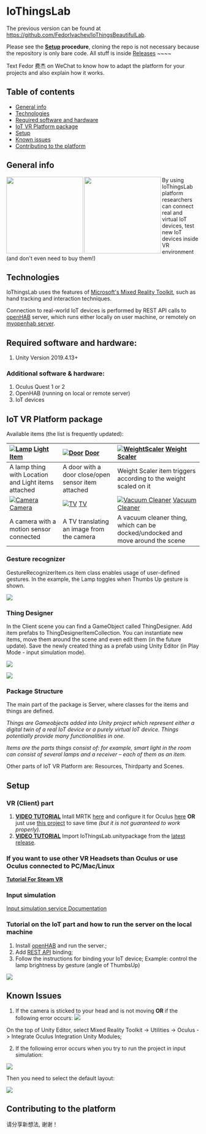 # IoThingsLab
The previous version can be found at https://github.com/FedorIvachev/IoThingsBeautifulLab.

Please see the **[Setup](#setup) procedure**, cloning the repo is not necessary because the repository is only bare code. All stuff is inside [Releases](https://github.com/VRSimulator/IoThingsLab/releases) ~~~~

Text Fedor 费杰 on WeChat to know how to adapt the platform for your projects and also explain how it works.

## Table of contents
* [General info](#general-info)
* [Technologies](#technologies)
* [Required software and hardware](#required-software-and-hardware)
* [IoT VR Platform package](#iot-vr-platform-package)
* [Setup](#setup)
* [Known issues](#known-issues)
* [Contributing to the platform](#contributing-to-the-platform)

## General info

<img align="left" width="200" src="https://github.com/FedorIvachev/IoThingsLab-ReadmeFiles/blob/master/Readme/Files/20201030_173803.jpg">
<img align="left" width="200" src="https://github.com/FedorIvachev/IoThingsLab-ReadmeFiles/blob/master/Readme/Files/20201030_175023.jpg">

By using IoThingsLab platform researchers can connect real and virtual IoT devices, test new IoT devices inside VR environment (and don't even need to buy them!)

	
## Technologies
IoThingsLab uses the features of [Microsoft's Mixed Reality Toolkit](https://github.com/microsoft/MixedRealityToolkit-Unity#feature-areas), such as hand tracking and interaction techniques. 

Connection to real-world IoT devices is performed by REST API calls to [openHAB](https://www.openhab.org/download/) server, which runs either locally on user machine, or remotely on [myopenhab server](http://myopenhab.org/).
## Required software and hardware:
1. Unity Version 2019.4.13+
### Additional software & hardware:
1. Oculus Quest 1 or 2
2. OpenHAB (running on local or remote server)
3. IoT devices

## IoT VR Platform package
Available items (the list is frequently updated):

| [![Lamp](https://github.com/FedorIvachev/IoThingsLab-ReadmeFiles/blob/master/Readme/Files/Lamp.png)]() [Light Item](Documentation/Things/Lamp.md) | [![Door](https://github.com/FedorIvachev/IoThingsLab-ReadmeFiles/blob/master/Readme/Files/Door.png)]() [Door](Documentation/Things/Door.md) | [![WeightScaler](https://github.com/FedorIvachev/IoThingsLab-ReadmeFiles/blob/master/Readme/Files/WeightScaler.png)]() [Weight Scaler](Documentation/Things/WeightScaler.md) | 
|:--- | :--- | :--- |
| A lamp thing with Location and Light items attached | A door with a door close/open sensor item attached | Weight Scaler item triggers according to the weight scaled on it |
| [![Camera](https://github.com/FedorIvachev/IoThingsLab-ReadmeFiles/blob/master/Readme/Files/Camera.png)]() [Camera](Documentation/Things/Camera.md) | [![TV](https://github.com/FedorIvachev/IoThingsLab-ReadmeFiles/blob/master/Readme/Files/TV.png)]() [TV](Documentation/Things/TV.md) | [![Vacuum Cleaner](https://github.com/FedorIvachev/IoThingsLab-ReadmeFiles/blob/master/Readme/Files/VacuumCleaner.png)]() [Vacuum Cleaner](Documentation/Things/VacuumCleaner.md) |
| A camera with a motion sensor connected | A TV translating an image from the camera | A vacuum cleaner thing, which can be docked/undocked and move around the scene |

### Gesture recognizer

GestureRecognizerItem.cs item class enables usage of user-defined gestures. In the example, the Lamp toggles when Thumbs Up gesture is shown.

![](https://github.com/FedorIvachev/IoThingsLab-ReadmeFiles/blob/master/Readme/Files/ThumbsUp.gif)


### Thing Designer

In the Client scene you can find a GameObject called ThingDesigner. Add item prefabs to ThingDesignerItemCollection. You can instantiate new items, move them around the scene and even edit them (in the future update). Save the newly created thing as a prefab using Unity Editor (in Play Mode - input simulation mode).  

![](https://github.com/FedorIvachev/IoThingsLab-ReadmeFiles/blob/master/Readme/Files/ThingDesignerEditor.gif)

![](https://github.com/FedorIvachev/IoThingsLab-ReadmeFiles/blob/master/Readme/Files/ThingDesignerRuntime.gif)

### Package Structure 
The main part of the package is Server, where classes for the items and things are defined.

*Things are Gameobjects added into Unity project which represent either a digital twin of a real IoT device or a purely virtual IoT device. Things potentially provide many functionalities in one.*

*Items are the parts things consist of: for example, smart light in the room can consist of several lamps and a receiver – each of them as an item.*
	
Other parts of IoT VR Platform are: Resources, Thirdparty and Scenes.	
	
	
## Setup

### VR (Client) part
1. **[VIDEO TUTORIAL](https://www.bilibili.com/video/BV1vr4y1F7Jg)** Intall MRTK [here](https://microsoft.github.io/MixedRealityToolkit-Unity/Documentation/Installation.html) and configure it for Oculus [here](https://microsoft.github.io/MixedRealityToolkit-Unity/Documentation/CrossPlatform/OculusQuestMRTK.html)
**OR** just use [this project](https://github.com/provencher/MRTK-Quest-Sample) to save time *(but it is not guaranteed to work properly).*
2. **[VIDEO TUTORIAL](https://www.bilibili.com/video/BV17z4y1y7Bb)** Import IoThingsLab.unitypackage from the [latest release](https://github.com/VRSimulator/IoThingsLab/releases).

### If you want to use other VR Headsets than Oculus or use Oculus connected to PC/Mac/Linux

[**Tutorial For Steam VR**](https://github.com/FedorIvachev/IoThingsLab-ReadmeFiles/blob/master/Readme/Files/SteamVRSetupTutorial/SteamVRSetup.md)

### Input simulation
[Input simulation service Documentation](https://microsoft.github.io/MixedRealityToolkit-Unity/Documentation/InputSimulation/InputSimulationService.html)

### Tutorial on the IoT part and how to run the server on the local machine
1. Install [openHAB](https://www.openhab.org/download/) and run the server.;
2. Add [REST API](https://www.openhab.org/docs/configuration/restdocs.html) binding;
3. Follow the instructions for binding your IoT device;
Example: control the lamp brightness by gesture (angle of ThumbsUp)

![](https://github.com/FedorIvachev/IoThingsLab-ReadmeFiles/blob/master/Readme/Files/openHABGestureControl.gif)


## Known Issues
1. If the camera is sticked to your head and is not moving **OR** if the following error occurs:
![](https://github.com/FedorIvachev/IoThingsLab-ReadmeFiles/blob/master/Readme/Files/Bug.png)

On the top of Unity Editor, select Mixed Reality Toolkit -> Utilities -> Oculus -> Integrate Oculus Integration Unity Modules;

2. If the following error occurs when you try to run the project in input simulation:

![](https://github.com/FedorIvachev/IoThingsLab-ReadmeFiles/blob/master/Readme/Files/ErrorLayout.png)

Then you need to select the default layout:

![](https://github.com/FedorIvachev/IoThingsLab-ReadmeFiles/blob/master/Readme/Files/LayoutFix.png)


## Contributing to the platform
请分享新想法, 谢谢！

